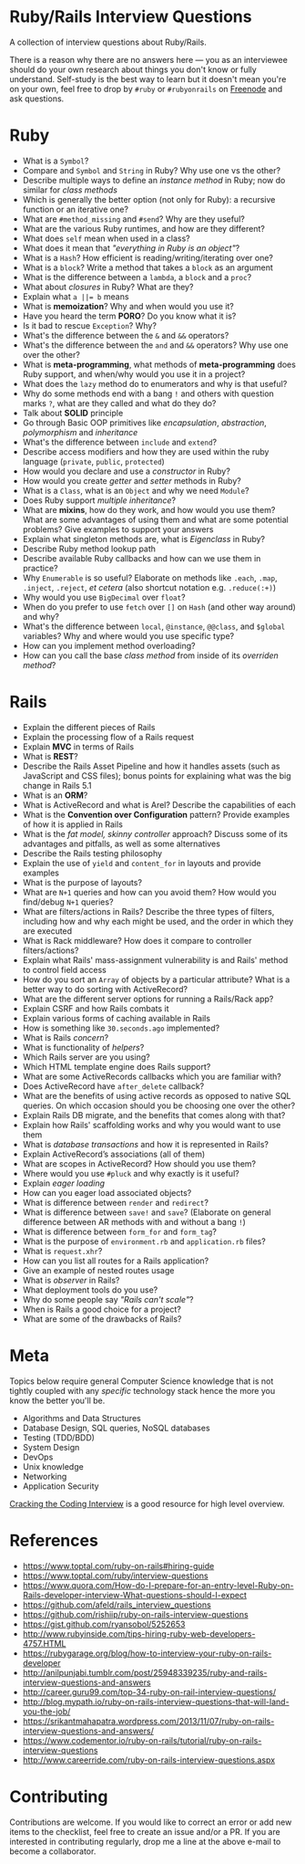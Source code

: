 # Ruby/Rails Interview Questions

A collection of interview questions about Ruby/Rails.

There is a reason why there are no answers here — you as an interviewee should do your own research about things you don't know or fully understand. Self-study is the best way to learn but it doesn't mean you're on your own, feel free to drop by `#ruby` or `#rubyonrails` on [Freenode](https://freenode.net) and ask questions.

# Ruby

- What is a `Symbol`?
- Compare and `Symbol` and `String` in Ruby? Why use one vs the other?
- Describe multiple ways to define an _instance method_ in Ruby; now do similar for _class methods_
- Which is generally the better option (not only for Ruby): a recursive function or an iterative one?
- What are `#method_missing` and `#send`? Why are they useful?
- What are the various Ruby runtimes, and how are they different?
- What does `self` mean when used in a class?
- What does it mean that _"everything in Ruby is an object"_?
- What is a `Hash`? How efficient is reading/writing/iterating over one?
- What is a `block`? Write a method that takes a `block` as an argument
- What is the difference between a `lambda`, a `block` and a `proc`?
- What about _closures_ in Ruby? What are they?
- Explain what `a ||= b` means
- What is **memoization**? Why and when would you use it?
- Have you heard the term **PORO**? Do you know what it is?
- Is it bad to rescue `Exception`? Why?
- What's the difference between the `&` and `&&` operators?
- What's the difference between the `and` and `&&` operators? Why use one over the other?
- What is **meta-programming**, what methods of **meta-programming** does Ruby support, and when/why would you use it in a project?
- What does the `lazy` method do to enumerators and why is that useful?
- Why do some methods end with a bang `!` and others with question marks `?`, what are they called and what do they do?
- Talk about **SOLID** principle
- Go through Basic OOP primitives like _encapsulation_, _abstraction_, _polymorphism_ and _inheritance_
- What's the difference between `include` and `extend`?
- Describe access modifiers and how they are used within the ruby language (`private`, `public`, `protected`)
- How would you declare and use a _constructor_ in Ruby?
- How would you create _getter_ and _setter_ methods in Ruby?
- What is a `Class`, what is an `Object` and why we need `Module`?
- Does Ruby support _multiple inheritance_?
- What are **mixins**, how do they work, and how would you use them? What are some advantages of using them and what are some potential problems? Give examples to support your answers
- Explain what singleton methods are, what is _Eigenclass_ in Ruby?
- Describe Ruby method lookup path
- Describe available Ruby callbacks and how can we use them in practice?
- Why `Enumerable` is so useful? Elaborate on methods like `.each`, `.map`, `.inject`, `.reject`, _et cetera_ (also shortcut notation e.g. `.reduce(:+)`)
- Why would you use `BigDecimal` over `float`?
- When do you prefer to use `fetch` over `[]` on `Hash` (and other way around) and why?
- What's the difference between `local`, `@instance`, `@@class`, and `$global` variables? Why and where would you use specific type?
- How can you implement method overloading?
- How can you call the base _class method_ from inside of its _overriden method_?

# Rails

- Explain the different pieces of Rails
- Explain the processing flow of a Rails request
- Explain **MVC** in terms of Rails
- What is **REST**?
- Describe the Rails Asset Pipeline and how it handles assets (such as JavaScript and CSS files); bonus points for explaining what was the big change in Rails 5.1
- What is an **ORM**?
- What is ActiveRecord and what is Arel? Describe the capabilities of each
- What is the **Convention over Configuration** pattern? Provide examples of how it is applied in Rails
- What is the _fat model, skinny controller_ approach? Discuss some of its advantages and pitfalls, as well as some alternatives
- Describe the Rails testing philosophy
- Explain the use of `yield` and `content_for` in layouts and provide examples
- What is the purpose of layouts?
- What are `N+1` queries and how can you avoid them? How would you find/debug `N+1` queries?
- What are filters/actions in Rails? Describe the three types of filters, including how and why each might be used, and the order in which they are executed
- What is Rack middleware? How does it compare to controller filters/actions?
- Explain what Rails' mass-assignment vulnerability is and Rails' method to control field access
- How do you sort an `Array` of objects by a particular attribute? What is a better way to do sorting with ActiveRecord?
- What are the different server options for running a Rails/Rack app?
- Explain CSRF and how Rails combats it
- Explain various forms of caching available in Rails
- How is something like `30.seconds.ago` implemented?
- What is Rails _concern_?
- What is functionality of _helpers_?
- Which Rails server are you using?
- Which HTML template engine does Rails support?
- What are some ActiveRecords callbacks which you are familiar with?
- Does ActiveRecord have `after_delete` callback?
- What are the benefits of using active records as opposed to native SQL queries. On which occasion should you be choosing one over the other?
- Explain Rails DB migrate, and the benefits that comes along with that?
- Explain how Rails' scaffolding works and why you would want to use them
- What is _database transactions_ and how it is represented in Rails?
- Explain ActiveRecord’s associations (all of them)
- What are scopes in ActiveRecord? How should you use them?
- Where would you use `#pluck` and why exactly is it useful?
- Explain _eager loading_
- How can you eager load associated objects?
- What is difference between `render` and `redirect`?
- What is difference between `save!` and `save`? (Elaborate on general difference between AR methods with and without a bang `!`)
- What is difference between `form_for` and `form_tag`?
- What is the purpose of `environment.rb` and `application.rb` files?
- What is `request.xhr`?
- How can you list all routes for a Rails application?
- Give an example of nested routes usage
- What is _observer_ in Rails?
- What deployment tools do you use?
- Why do some people say _"Rails can't scale"_?
- When is Rails a good choice for a project?
- What are some of the drawbacks of Rails?

# Meta

Topics below require general Computer Science knowledge that is not tightly coupled with any _specific_ technology stack hence the more you know the better you'll be.

- Algorithms and Data Structures
- Database Design, SQL queries, NoSQL databases
- Testing (TDD/BDD)
- System Design
- DevOps
- Unix knowledge
- Networking
- Application Security

[Cracking the Coding Interview](https://www.amazon.com/Cracking-Coding-Interview-Programming-Questions/dp/0984782850/) is a good resource for high level overview.

# References

- https://www.toptal.com/ruby-on-rails#hiring-guide
- https://www.toptal.com/ruby/interview-questions
- https://www.quora.com/How-do-I-prepare-for-an-entry-level-Ruby-on-Rails-developer-interview-What-questions-should-I-expect
- https://github.com/afeld/rails_interview_questions
- https://github.com/rishiip/ruby-on-rails-interview-questions
- https://gist.github.com/ryansobol/5252653
- http://www.rubyinside.com/tips-hiring-ruby-web-developers-4757.HTML
- https://rubygarage.org/blog/how-to-interview-your-ruby-on-rails-developer
- http://anilpunjabi.tumblr.com/post/25948339235/ruby-and-rails-interview-questions-and-answers
- http://career.guru99.com/top-34-ruby-on-rail-interview-questions/
- http://blog.mypath.io/ruby-on-rails-interview-questions-that-will-land-you-the-job/
- https://srikantmahapatra.wordpress.com/2013/11/07/ruby-on-rails-interview-questions-and-answers/
- https://www.codementor.io/ruby-on-rails/tutorial/ruby-on-rails-interview-questions
- http://www.careerride.com/ruby-on-rails-interview-questions.aspx

# Contributing

Contributions are welcome. If you would like to correct an error or add new items to the checklist, feel free to create an issue and/or a PR. If you are interested in contributing regularly, drop me a line at the above e-mail to become a collaborator.
